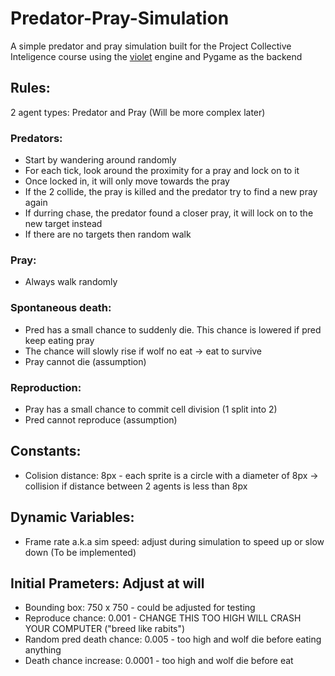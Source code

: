 # Predator-Pray-Simulation

A simple predator and pray simulation built for the Project Collective Inteligence course using the [violet](https://github.com/m-rots/violet) engine and Pygame as the backend

## Rules:
2 agent types: Predator and Pray (Will be more complex later)

### Predators:
- Start by wandering around randomly
- For each tick, look around the proximity for a pray and lock on to it
- Once locked in, it will only move towards the pray
- If the 2 collide, the pray is killed and the predator try to find a new pray again
- If durring chase, the predator found a closer pray, it will lock on to the new target instead
- If there are no targets then random walk

### Pray:
- Always walk randomly

### Spontaneous death:
- Pred has a small chance to suddenly die. This chance is lowered if pred keep eating pray 
- The chance will slowly rise if wolf no eat -> eat to survive
- Pray cannot die (assumption)

### Reproduction:
- Pray has a small chance to commit cell division (1 split into 2)
- Pred cannot reproduce (assumption)

## Constants:

- Colision distance: 8px - each sprite is a circle with a diameter of 8px -> collision if distance between 2 agents is less than 8px

## Dynamic Variables:

- Frame rate a.k.a sim speed: adjust during simulation to speed up or slow down (To be implemented)

## Initial Prameters: Adjust at will
- Bounding box: 750 x 750 - could be adjusted for testing
- Reproduce chance: 0.001 - CHANGE THIS TOO HIGH WILL CRASH YOUR COMPUTER ("breed like rabits")
- Random pred death chance: 0.005 - too high and wolf die before eating anything
- Death chance increase: 0.0001 - too high and wolf die before eat 
